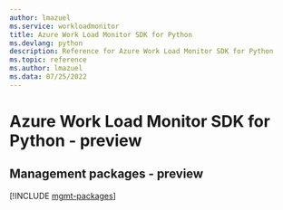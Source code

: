 ```yaml
---
author: lmazuel
ms.service: workloadmonitor
title: Azure Work Load Monitor SDK for Python
ms.devlang: python
description: Reference for Azure Work Load Monitor SDK for Python
ms.topic: reference
ms.author: lmazuel
ms.data: 07/25/2022
---
```

# Azure Work Load Monitor SDK for Python - preview

## Management packages - preview
[!INCLUDE [mgmt-packages](work-load-monitor-mgmt-index.md)]